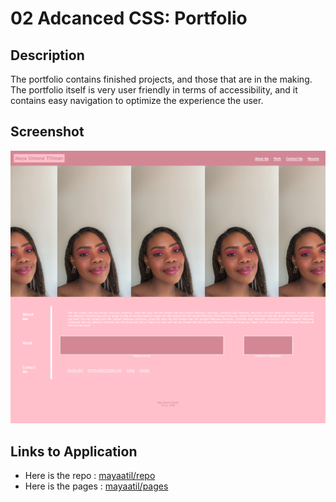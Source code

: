 # 02 Adcanced CSS: Portfolio

## Description

The portfolio contains finished projects, and those that are in the making. The portfolio itself is very user friendly in terms of accessibility, and it contains easy navigation to optimize the experience the user.

## Screenshot

![THe portfolio includes navigation and redirect links, a personalized header image of the creator, and subheadings that contains information in which the user can observe and learn more about.](./assets/images/hw2bscreenshot.png)

## Links to Application

- Here is the repo : [mayaatil/repo](https://github.com/mayaatil/hw2b)
- Here is the pages : [mayaatil/pages](https://mayaatil.github.io/hw2b/)
